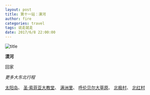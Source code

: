 ```yaml
---
layout: post
title: 第十一站：漠河
author: fire
categories: travel 
tags: 说走就走
date: 2017/6/8 22:00:00
---
```


![title](https://image.sideproject.cn/titlex/titlex_057.jpg)

**漠河**

回家

*更多大东北行程*

[太阳岛](#)、
[圣·索菲亚大教堂](#)、
[满洲里](#)、
[呼伦贝尔大草原](#)、
[北极村](#)、
[北红村](#)